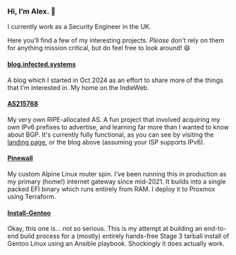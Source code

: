 ### Hi, I’m Alex. 👋

I currently work as a Security Engineer in the UK.

Here you'll find a few of my interesting projects. _Please_ don't rely on them for anything mission critical, but do feel free to look around! 😄

#### [blog.infected.systems](https://blog.infected.systems)
A blog which I started in Oct 2024 as an effort to share more of the things that I'm interested in. My home on the IndieWeb.

#### [AS215768](https://as215768.net)
My very own RIPE-allocated AS. A fun project that involved acquiring my own IPv6 prefixes to advertise, and learning far more than I wanted to know about BGP. It's currently fully functional, as you can see by visiting the [landing page](https://as215768.net), or the blog above (assuming your ISP supports IPv6).

#### [Pinewall](https://github.com/alexhaydock/pinewall)
My custom Alpine Linux router spin. I've been running this in production as my primary (home!) internet gateway since mid-2021. It builds into a single packed EFI binary which runs entirely from RAM. I deploy it to Proxmox using Terraform.

#### [Install-Gentoo](https://github.com/alexhaydock/install-gentoo)
Okay, this one is... not so serious. This is my attempt at building an end-to-end build process for a (mostly) entirely hands-free Stage 3 tarball install of Gentoo Linux using an Ansible playbook. Shockingly it does actually work.
